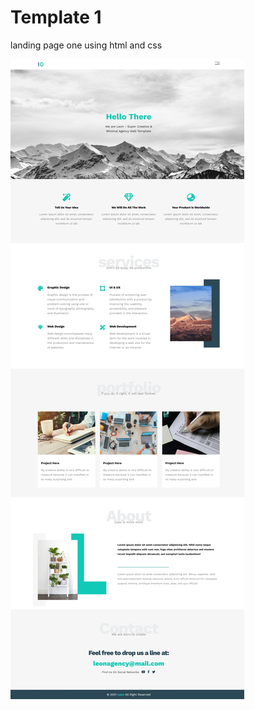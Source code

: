 # Template 1

landing page one using html and css



![design](https://github.com/EngNada-S/HTML-and-CSS-Templates/blob/main/Template_1/images/main.jpeg?raw=true)

